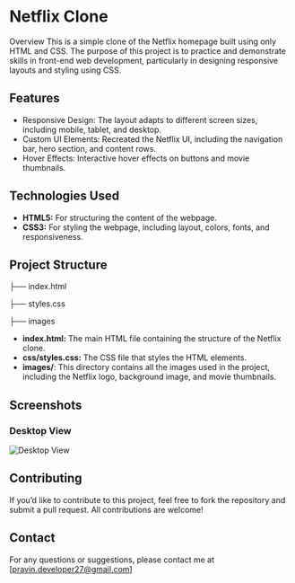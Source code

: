 
# Netflix Clone

Overview
This is a simple clone of the Netflix homepage built using only HTML and CSS. The purpose of this project is to practice and demonstrate skills in front-end web development, particularly in designing responsive layouts and styling using CSS.



## Features

- Responsive Design: The layout adapts to different screen sizes, including mobile, tablet, and desktop.
- Custom UI Elements: Recreated the Netflix UI, including the navigation bar, hero section, and content rows.
- Hover Effects: Interactive hover effects on buttons and movie thumbnails.



## Technologies Used

- **HTML5:** For structuring the content of the webpage.
- **CSS3:** For styling the webpage, including layout, colors, fonts, and responsiveness.
## Project Structure

├── index.html

├── styles.css

├── images

- **index.html:** The main HTML file containing the structure of the Netflix clone.
- **css/styles.css:** The CSS file that styles the HTML elements.
- **images/**: This directory contains all the images used in the project, including the Netflix logo, background image, and movie thumbnails.


## Screenshots
 
### Desktop View
![Desktop View](![NC](https://github.com/user-attachments/assets/1106831f-b8fb-499b-a5b2-ce0a80321a90)
)

## Contributing

If you’d like to contribute to this project, feel free to fork the repository and submit a pull request. All contributions are welcome!
## Contact

For any questions or suggestions, please contact me at [pravin.developer27@gmail.com]
